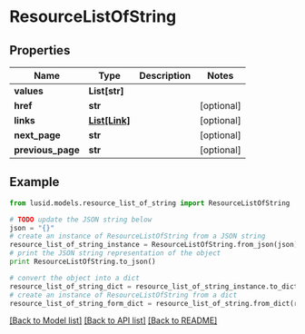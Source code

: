 # ResourceListOfString


## Properties
Name | Type | Description | Notes
------------ | ------------- | ------------- | -------------
**values** | **List[str]** |  | 
**href** | **str** |  | [optional] 
**links** | [**List[Link]**](Link.md) |  | [optional] 
**next_page** | **str** |  | [optional] 
**previous_page** | **str** |  | [optional] 

## Example

```python
from lusid.models.resource_list_of_string import ResourceListOfString

# TODO update the JSON string below
json = "{}"
# create an instance of ResourceListOfString from a JSON string
resource_list_of_string_instance = ResourceListOfString.from_json(json)
# print the JSON string representation of the object
print ResourceListOfString.to_json()

# convert the object into a dict
resource_list_of_string_dict = resource_list_of_string_instance.to_dict()
# create an instance of ResourceListOfString from a dict
resource_list_of_string_form_dict = resource_list_of_string.from_dict(resource_list_of_string_dict)
```
[[Back to Model list]](../README.md#documentation-for-models) [[Back to API list]](../README.md#documentation-for-api-endpoints) [[Back to README]](../README.md)



